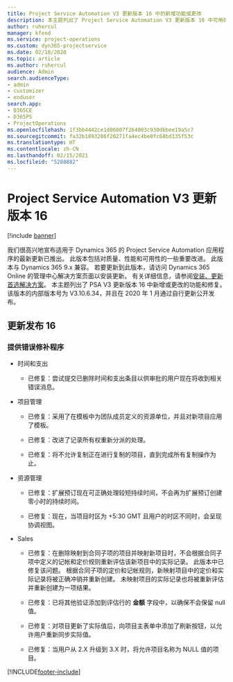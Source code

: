```yaml
---
title: Project Service Automation V3 更新版本 16 中的新增功能或更改
description: 本主题列出了 Project Service Automation V3 更新版本 16 中可用的功能和修复。
author: ruhercul
manager: kfend
ms.service: project-operations
ms.custom: dyn365-projectservice
ms.date: 02/18/2020
ms.topic: article
ms.author: ruhercul
audience: Admin
search.audienceType:
- admin
- customizer
- enduser
search.app:
- D365CE
- D365PS
- ProjectOperations
ms.openlocfilehash: 1f3bb4442ce1d06807f264003c930dbbee19a5c7
ms.sourcegitcommit: fa32b1893286f20271fa4ec4be8fc68bd135f53c
ms.translationtype: HT
ms.contentlocale: zh-CN
ms.lasthandoff: 02/15/2021
ms.locfileid: "5280882"
---
```

# <a name="project-service-automation-update-release-16-v3"></a>Project Service Automation V3 更新版本 16

[!include [banner](../includes/psa-now-project-operations.md)]

我们很高兴地宣布适用于 Dynamics 365 的 Project Service Automation 应用程序的最新更新已推出。 此版本包括对质量、性能和可用性的一些重要改进。  此版本与 Dynamics 365 9.x 兼容。 若要更新到此版本，请访问 Dynamics 365 Online 的管理中心解决方案页面以安装更新。 有关详细信息，请参阅[安装、更新首选解决方案](https://docs.microsoft.com/dynamics365/project-service/upgrade-psa-home-page)。
本主题列出了 PSA V3 更新版本 16 中新增或更改的功能和修复。 该版本的内部版本号为 V3.10.6.34，并且在 2020 年 1 月通过自行更新公开发布。


## <a name="update-release-16"></a>更新发布 16

### <a name="bug-fixes"></a>提供错误修补程序

-   时间和支出

    -   已修复：尝试提交已删除时间和支出条目以供审批的用户现在将收到相关错误消息。

-   项目管理

    -   已修复：采用了在模板中为团队成员定义的资源单位，并且对新项目应用了模板。

    -   已修复：改进了记录所有权重新分派的处理。

    -   已修复：将不允许复制正在进行复制的项目，直到完成所有复制操作为止。

-   资源管理

    -   已修复：扩展预订现在可正确处理较短持续时间，不会再为扩展预订创建零小时的持续时间。

    -   已修复：现在，当项目时区为 +5:30 GMT 且用户的时区不同时，会呈现协调视图。

-   Sales

    -   已修复：在删除映射到合同子项的项目并映射新项目时，不会根据合同子项中定义的记帐和定价规则重新评估该新项目中的实际记录。 此版本中已修复该问题。 根据合同子项的定价和记帐规则，新映射项目中的定价和实际记录将被正确冲销并重新创建。 未映射项目的实际记录也将被重新评估并重新创建为一项结果。

    -   已修复：已将其他验证添加到评估行的 **金额** 字段中，以确保不会保留 null 值。

    -   已修复：对项目更新了实际值后，向项目主表单中添加了刷新按钮，以允许用户重新同步实际值。

    -   已修复：当用户从 2.X 升级到 3.X 时，将允许项目名称为 NULL 值的项目。



[!INCLUDE[footer-include](../includes/footer-banner.md)]